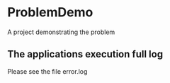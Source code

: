 # ProblemDemo
A project demonstrating the problem

## The applications execution full log
Please see the file error.log
